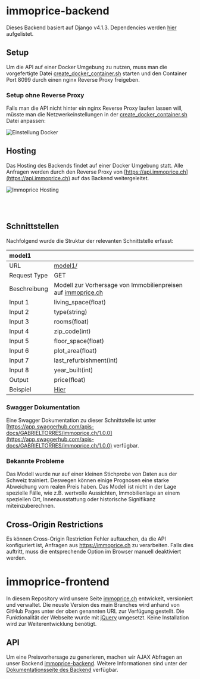 # immoprice-backend
Dieses Backend basiert auf Django v4.1.3. Dependencies werden [hier](https://github.com/Immobilienrechner-Challenge/immoprice-backend/blob/main/requirements.txt) aufgelistet.
## Setup
Um die API auf einer Docker Umgebung zu nutzen, muss man die vorgefertigte Datei [create_docker_container.sh](https://github.com/Immobilienrechner-Challenge/immoprice-backend/blob/main/create_docker_container.sh) starten und den Container Port 8099 durch einen nginx Reverse Proxy freigeben. 
### Setup ohne Reverse Proxy
Falls man die API nicht hinter ein nginx Reverse Proxy laufen lassen will, müsste man die Netzwerkeinstellungen in der [create_docker_container.sh](https://github.com/Immobilienrechner-Challenge/immoprice-backend/blob/main/create_docker_container.sh) Datei anpassen:

![Einstellung Docker](img/EinstellungDocker.png)

## Hosting
Das Hosting des Backends findet auf einer Docker Umgebung statt. Alle Anfragen werden durch den Reverse Proxy von [https://api.immoprice.ch](https://api.immoprice.ch) auf das Backend weitergeleitet. 

![Immoprice Hosting](img/Setup.png)

<br><br>

## Schnittstellen
Nachfolgend wurde die Struktur der relevanten Schnittstelle erfasst:

| model1       | |
|:---|:---|
| URL          | [model1/](https://api.immoprice.ch/model1/) |
| Request Type | GET |
| Beschreibung | Modell zur Vorhersage von Immobilienpreisen auf [immoprice.ch](https://immoprice.ch) |
| Input 1 | living_space(float) |
| Input 2 | type(string) |
| Input 3 | rooms(float) |
| Input 4 | zip_code(int) |
| Input 5 | floor_space(float) |
| Input 6 | plot_area(float) |
| Input 7 | last_refurbishment(int) |
| Input 8 | year_built(int) |
| Output       | price(float) |
| Beispiel     | [Hier](https://api.immoprice.ch/model1/?living_space=200&type=villa&rooms=10&zip_code=8050&floor_space=300&plot_area=500&last_refurbishment=2020&year_built=2010) |

### Swagger Dokumentation
Eine Swagger Dokumentation zu dieser Schnittstelle ist unter [https://app.swaggerhub.com/apis-docs/GABRIELTORRES/immoprice.ch/1.0.0](https://app.swaggerhub.com/apis-docs/GABRIELTORRES/immoprice.ch/1.0.0) verfügbar.

### Bekannte Probleme
Das Modell wurde nur auf einer kleinen Stichprobe von Daten aus der Schweiz trainiert. Deswegen können einige Prognosen eine starke Abweichung vom realen Preis haben.
Das Modell ist nicht in der Lage spezielle Fälle, wie z.B. wertvolle Aussichten, Immobilienlage an einem speziellen Ort, Innenausstattung oder historische Signifikanz miteinzuberechnen. 

## Cross-Origin Restrictions
Es können Cross-Origin Restriction Fehler auftauchen, da die API konfiguriert ist, Anfragen aus https://immoprice.ch zu verarbeiten. Falls dies auftritt, muss die entsprechende Option im Browser manuell deaktiviert werden.

# immoprice-frontend
In diesem Repository wird unsere Seite [immoprice.ch](https://immoprice.ch) entwickelt, versioniert und verwaltet. Die neuste Version des main Branches wird anhand von GitHub Pages unter der oben genannten URL zur Verfügung gestellt. Die Funktionalität der Webseite wurde mit [jQuery](https://jquery.com) umgesetzt. Keine Installation wird zur Weiterentwicklung benötigt.

## API
Um eine Preisvorhersage zu generieren, machen wir AJAX Abfragen an unser Backend [immoprice-backend](https://github.com/Immobilienrechner-Challenge/immoprice-backend). Weitere Informationen sind unter der [Dokumentationsseite des Backend](immoprice-backend/README.md) verfügbar.

